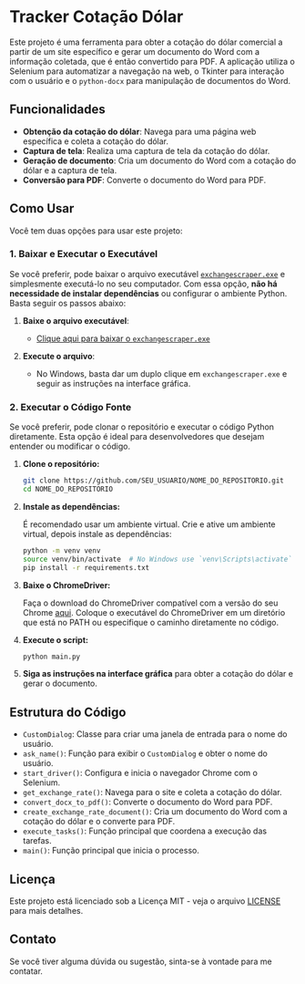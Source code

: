 # Tracker Cotação Dólar 

Este projeto é uma ferramenta para obter a cotação do dólar comercial a partir de um site específico e gerar um documento do Word com a informação coletada, que é então convertido para PDF. A aplicação utiliza o Selenium para automatizar a navegação na web, o Tkinter para interação com o usuário e o `python-docx` para manipulação de documentos do Word.

## Funcionalidades

- **Obtenção da cotação do dólar**: Navega para uma página web específica e coleta a cotação do dólar.
- **Captura de tela**: Realiza uma captura de tela da cotação do dólar.
- **Geração de documento**: Cria um documento do Word com a cotação do dólar e a captura de tela.
- **Conversão para PDF**: Converte o documento do Word para PDF.

## Como Usar

Você tem duas opções para usar este projeto:

### 1. Baixar e Executar o Executável

Se você preferir, pode baixar o arquivo executável [`exchangescraper.exe`](https://drive.google.com/drive/folders/19rOJTGfA2Tct5nLoAdHr-p9eVAwcBibs?usp=drive_link) e simplesmente executá-lo no seu computador. Com essa opção, **não há necessidade de instalar dependências** ou configurar o ambiente Python. Basta seguir os passos abaixo:

1. **Baixe o arquivo executável**:

    - [Clique aqui para baixar o `exchangescraper.exe`](https://drive.google.com/drive/folders/19rOJTGfA2Tct5nLoAdHr-p9eVAwcBibs?usp=drive_link)

2. **Execute o arquivo**:

    - No Windows, basta dar um duplo clique em `exchangescraper.exe` e seguir as instruções na interface gráfica.

### 2. Executar o Código Fonte

Se você preferir, pode clonar o repositório e executar o código Python diretamente. Esta opção é ideal para desenvolvedores que desejam entender ou modificar o código.

1. **Clone o repositório:**

    ```bash
    git clone https://github.com/SEU_USUARIO/NOME_DO_REPOSITORIO.git
    cd NOME_DO_REPOSITORIO
    ```

2. **Instale as dependências:**

    É recomendado usar um ambiente virtual. Crie e ative um ambiente virtual, depois instale as dependências:

    ```bash
    python -m venv venv
    source venv/bin/activate  # No Windows use `venv\Scripts\activate`
    pip install -r requirements.txt
    ```

3. **Baixe o ChromeDriver:**

    Faça o download do ChromeDriver compatível com a versão do seu Chrome [aqui](https://sites.google.com/chromium.org/driver/). Coloque o executável do ChromeDriver em um diretório que está no PATH ou especifique o caminho diretamente no código.

4. **Execute o script:**

    ```bash
    python main.py
    ```

5. **Siga as instruções na interface gráfica** para obter a cotação do dólar e gerar o documento.

## Estrutura do Código

- `CustomDialog`: Classe para criar uma janela de entrada para o nome do usuário.
- `ask_name()`: Função para exibir o `CustomDialog` e obter o nome do usuário.
- `start_driver()`: Configura e inicia o navegador Chrome com o Selenium.
- `get_exchange_rate()`: Navega para o site e coleta a cotação do dólar.
- `convert_docx_to_pdf()`: Converte o documento do Word para PDF.
- `create_exchange_rate_document()`: Cria um documento do Word com a cotação do dólar e o converte para PDF.
- `execute_tasks()`: Função principal que coordena a execução das tarefas.
- `main()`: Função principal que inicia o processo.


## Licença

Este projeto está licenciado sob a Licença MIT - veja o arquivo [LICENSE](LICENSE) para mais detalhes.

## Contato

Se você tiver alguma dúvida ou sugestão, sinta-se à vontade para me contatar.
